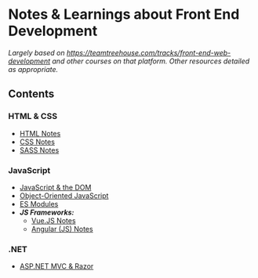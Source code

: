 # Notes & Learnings about Front End Development
*Largely based on https://teamtreehouse.com/tracks/front-end-web-development and other courses on that platform. Other resources detailed as appropriate.*

## Contents

### HTML & CSS
- [HTML Notes](https://github.com/minkaotic/front-end-notes/blob/master/HTML-Notes.md)
- [CSS Notes](https://github.com/minkaotic/front-end-notes/blob/master/CSS-Notes.md)
- [SASS Notes](https://github.com/minkaotic/front-end-notes/blob/master/SASS-Notes.md)

### JavaScript
- [JavaScript & the DOM](https://github.com/minkaotic/front-end-notes/blob/master/Javascript-and-the-DOM.md)
- [Object-Oriented JavaScript](https://github.com/minkaotic/front-end-notes/blob/master/Object-oriented-Javascript.md)
- [ES Modules](https://github.com/minkaotic/front-end-notes/blob/master/ES-Modules.md)
- ***JS Frameworks:***
  - [Vue.JS Notes](https://github.com/minkaotic/front-end-notes/blob/master/Vue-JS-Notes.md)
  - [Angular (JS) Notes](https://github.com/minkaotic/front-end-notes/blob/master/Angular-Notes.md)
  
### .NET
- [ASP.NET MVC & Razor](https://github.com/minkaotic/front-end-notes/blob/master/MVC-and-Razor.md)
